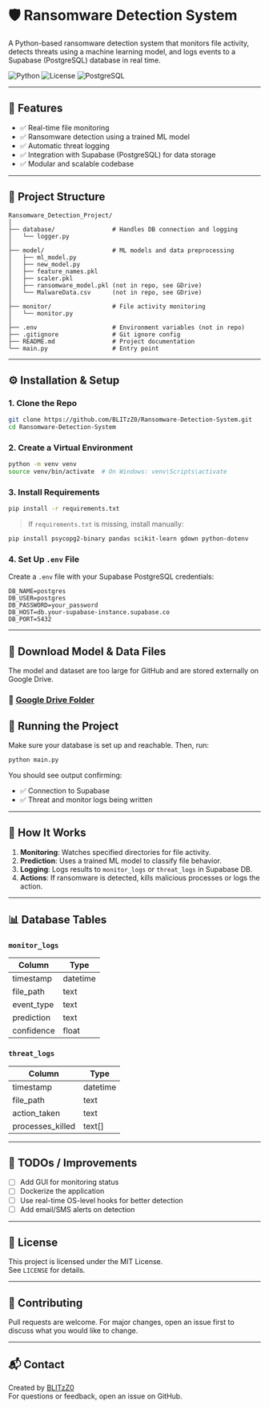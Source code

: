 
# 🛡️ Ransomware Detection System

A Python-based ransomware detection system that monitors file activity, detects threats using a machine learning model, and logs events to a Supabase (PostgreSQL) database in real time.

![Python](https://img.shields.io/badge/Python-3.9%2B-blue.svg)
![License](https://img.shields.io/badge/license-MIT-green.svg)
![PostgreSQL](https://img.shields.io/badge/PostgreSQL-Supabase-informational)

---

## 📌 Features

- ✅ Real-time file monitoring
- ✅ Ransomware detection using a trained ML model
- ✅ Automatic threat logging
- ✅ Integration with Supabase (PostgreSQL) for data storage
- ✅ Modular and scalable codebase

---

## 📁 Project Structure

```
Ransomware_Detection_Project/
│
├── database/                # Handles DB connection and logging
│   └── logger.py
│
├── model/                   # ML models and data preprocessing
│   ├── ml_model.py
│   ├── new_model.py
│   ├── feature_names.pkl
│   ├── scaler.pkl
│   ├── ransomware_model.pkl (not in repo, see GDrive)
│   └── MalwareData.csv      (not in repo, see GDrive)
│
├── monitor/                 # File activity monitoring
│   └── monitor.py
│
├── .env                     # Environment variables (not in repo)
├── .gitignore               # Git ignore config
├── README.md                # Project documentation
└── main.py                  # Entry point
```

---

## ⚙️ Installation & Setup

### 1. Clone the Repo

```bash
git clone https://github.com/BLITzZ0/Ransomware-Detection-System.git
cd Ransomware-Detection-System
```

### 2. Create a Virtual Environment

```bash
python -m venv venv
source venv/bin/activate  # On Windows: venv\Scripts\activate
```

### 3. Install Requirements

```bash
pip install -r requirements.txt
```

> If `requirements.txt` is missing, install manually:
```bash
pip install psycopg2-binary pandas scikit-learn gdown python-dotenv
```

### 4. Set Up `.env` File

Create a `.env` file with your Supabase PostgreSQL credentials:

```env
DB_NAME=postgres
DB_USER=postgres
DB_PASSWORD=your_password
DB_HOST=db.your-supabase-instance.supabase.co
DB_PORT=5432
```

---

## 💾 Download Model & Data Files

The model and dataset are too large for GitHub and are stored externally on Google Drive.

### 🔗 [Google Drive Folder](https://drive.google.com/drive/folders/1IlDV2tzp0XSsGGAmDv3g1UmgCG19pFbl?usp=sharing)

## 🚀 Running the Project

Make sure your database is set up and reachable. Then, run:

```bash
python main.py
```

You should see output confirming:

- ✅ Connection to Supabase
- ✅ Threat and monitor logs being written

---

## 🧠 How It Works

1. **Monitoring**: Watches specified directories for file activity.
2. **Prediction**: Uses a trained ML model to classify file behavior.
3. **Logging**: Logs results to `monitor_logs` or `threat_logs` in Supabase DB.
4. **Actions**: If ransomware is detected, kills malicious processes or logs the action.

---

## 📊 Database Tables

### `monitor_logs`
| Column         | Type      |
|----------------|-----------|
| timestamp      | datetime  |
| file_path      | text      |
| event_type     | text      |
| prediction     | text      |
| confidence     | float     |

### `threat_logs`
| Column         | Type      |
|----------------|-----------|
| timestamp      | datetime  |
| file_path      | text      |
| action_taken   | text      |
| processes_killed | text[] |

---

## 📎 TODOs / Improvements

- [ ] Add GUI for monitoring status
- [ ] Dockerize the application
- [ ] Use real-time OS-level hooks for better detection
- [ ] Add email/SMS alerts on detection

---

## 🧾 License

This project is licensed under the MIT License.  
See `LICENSE` for details.

---

## 🤝 Contributing

Pull requests are welcome. For major changes, open an issue first to discuss what you would like to change.

---

## 📬 Contact

Created by [BLITzZ0](https://github.com/BLITzZ0)  
For questions or feedback, open an issue on GitHub.
